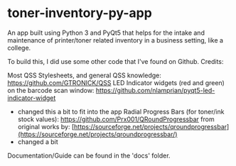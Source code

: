 # toner-inventory-py-app
An app built using Python 3 and PyQt5 that helps for the intake and maintenance of printer/toner related inventory in a business setting, like a college.

To build this, I did use some other code that I've found on Github.
Credits:

Most QSS Stylesheets, and general QSS knowledge: https://github.com/GTRONICK/QSS
LED Indicator widgets (red and green) on the barcode scan window: https://github.com/nlamprian/pyqt5-led-indicator-widget
  - changed this a bit to fit into the app
Radial Progress Bars (for toner/ink stock values): https://github.com/Prx001/QRoundProgressbar
                                                   from original works by: [https://sourceforge.net/projects/qroundprogressbar](https://sourceforge.net/projects/qroundprogressbar/)
  - changed a bit

Documentation/Guide can be found in the 'docs' folder.
